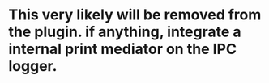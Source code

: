# This very likely will be removed from the plugin. if anything, integrate a internal print mediator on the IPC logger.
